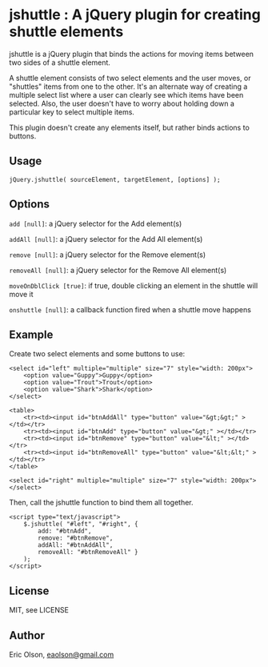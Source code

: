 jshuttle : A jQuery plugin for creating shuttle elements
========================================================

jshuttle is a jQuery plugin that binds the actions for moving items between two sides of a shuttle element. 

A shuttle element consists of two select elements and the user moves, or "shuttles" items from one to the other. It's an alternate way of creating a multiple select list where a user can clearly see which items have been selected. Also, the user doesn't have to worry about holding down a particular key to select multiple items.

This plugin doesn't create any elements itself, but rather binds actions to buttons.

Usage
-----

    jQuery.jshuttle( sourceElement, targetElement, [options] );

Options
-------

`add [null]`: a jQuery selector for the Add element(s)

`addAll [null]`: a jQuery selector for the Add All element(s)

`remove [null]`: a jQuery selector for the Remove element(s)

`removeAll [null]`: a jQuery selector for the Remove All element(s)

`moveOnDblClick [true]`: if true, double clicking an element in the shuttle will move it

`onshuttle [null]`: a callback function fired when a shuttle move happens

Example
-------

Create two select elements and some buttons to use:

    <select id="left" multiple="multiple" size="7" style="width: 200px">
        <option value="Guppy">Guppy</option>
        <option value="Trout">Trout</option>
        <option value="Shark">Shark</option>
    </select>

    <table>
        <tr><td><input id="btnAddAll" type="button" value="&gt;&gt;" ></td></tr>
        <tr><td><input id="btnAdd" type="button" value="&gt;" ></td></tr>
        <tr><td><input id="btnRemove" type="button" value="&lt;" ></td></tr>
        <tr><td><input id="btnRemoveAll" type="button" value="&lt;&lt;" ></td></tr>
    </table>

    <select id="right" multiple="multiple" size="7" style="width: 200px"></select>
    
Then, call the jshuttle function to bind them all together.

    <script type="text/javascript">
        $.jshuttle( "#left", "#right", {
            add: "#btnAdd", 
            remove: "#btnRemove",
            addAll: "#btnAddAll", 
            removeAll: "#btnRemoveAll" }
        );
    </script>

License
-------
MIT, see LICENSE

Author
------
Eric Olson, eaolson@gmail.com

